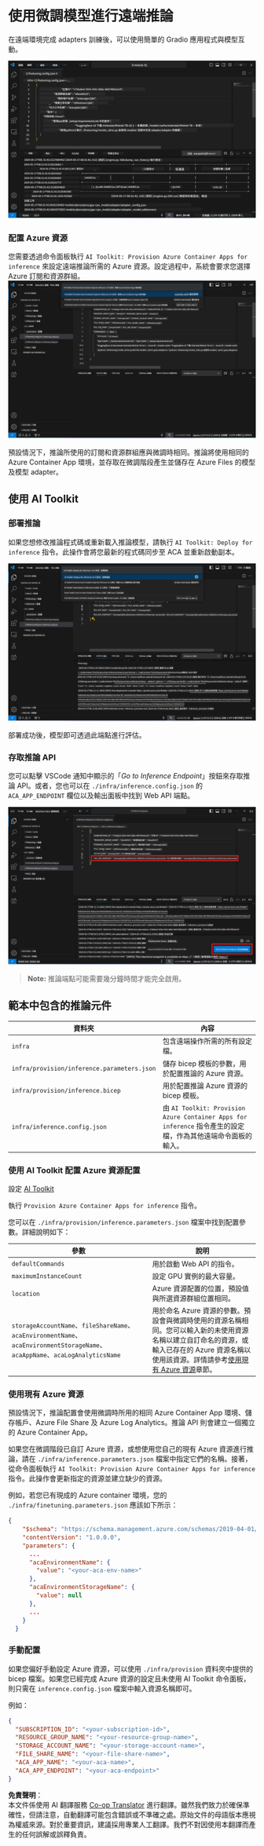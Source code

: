 <!--
CO_OP_TRANSLATOR_METADATA:
{
  "original_hash": "a54cd3d65b6963e4e8ce21e143c3ab04",
  "translation_date": "2025-07-16T21:15:53+00:00",
  "source_file": "md/01.Introduction/03/Remote_Interence.md",
  "language_code": "mo"
}
-->
# 使用微調模型進行遠端推論

在遠端環境完成 adapters 訓練後，可以使用簡單的 Gradio 應用程式與模型互動。

![Fine-tune complete](../../../../../translated_images/log-finetuning-res.7b92254e7e822c7ffbec00f51a29199b0a53cefdd7fd2ce8330e4f787d98a94a.mo.png)

### 配置 Azure 資源
您需要透過命令面板執行 `AI Toolkit: Provision Azure Container Apps for inference` 來設定遠端推論所需的 Azure 資源。設定過程中，系統會要求您選擇 Azure 訂閱和資源群組。  
![Provision Inference Resource](../../../../../translated_images/command-provision-inference.467afc8d351642fc03bc2ae439330ad1253da4f08ed8a8e98cdf89ca5c7ae4c5.mo.png)

預設情況下，推論所使用的訂閱和資源群組應與微調時相同。推論將使用相同的 Azure Container App 環境，並存取在微調階段產生並儲存在 Azure Files 的模型及模型 adapter。

## 使用 AI Toolkit

### 部署推論
如果您想修改推論程式碼或重新載入推論模型，請執行 `AI Toolkit: Deploy for inference` 指令。此操作會將您最新的程式碼同步至 ACA 並重新啟動副本。

![Deploy for inference](../../../../../translated_images/command-deploy.9adb4e310dd0b0aec6bb518f3c5b19a945ca040216da11e210666ad0330702ea.mo.png)

部署成功後，模型即可透過此端點進行評估。

### 存取推論 API

您可以點擊 VSCode 通知中顯示的「*Go to Inference Endpoint*」按鈕來存取推論 API。或者，您也可以在 `./infra/inference.config.json` 的 `ACA_APP_ENDPOINT` 欄位以及輸出面板中找到 Web API 端點。

![App Endpoint](../../../../../translated_images/notification-deploy.446e480a44b1be5848fd31391c467b8d42c2db1d5daffa2250c9fcd3d8486164.mo.png)

> **Note:** 推論端點可能需要幾分鐘時間才能完全啟用。

## 範本中包含的推論元件

| 資料夾 | 內容 |
| ------ |------ |
| `infra` | 包含遠端操作所需的所有設定檔。 |
| `infra/provision/inference.parameters.json` | 儲存 bicep 模板的參數，用於配置推論的 Azure 資源。 |
| `infra/provision/inference.bicep` | 用於配置推論 Azure 資源的 bicep 模板。 |
| `infra/inference.config.json` | 由 `AI Toolkit: Provision Azure Container Apps for inference` 指令產生的設定檔，作為其他遠端命令面板的輸入。 |

### 使用 AI Toolkit 配置 Azure 資源配置
設定 [AI Toolkit](https://marketplace.visualstudio.com/items?itemName=ms-windows-ai-studio.windows-ai-studio)

執行 `Provision Azure Container Apps for inference` 指令。

您可以在 `./infra/provision/inference.parameters.json` 檔案中找到配置參數。詳細說明如下：

| 參數 | 說明 |
| --------- |------------ |
| `defaultCommands` | 用於啟動 Web API 的指令。 |
| `maximumInstanceCount` | 設定 GPU 實例的最大容量。 |
| `location` | Azure 資源配置的位置，預設值與所選資源群組位置相同。 |
| `storageAccountName`、`fileShareName`、`acaEnvironmentName`、`acaEnvironmentStorageName`、`acaAppName`、`acaLogAnalyticsName` | 用於命名 Azure 資源的參數。預設會與微調時使用的資源名稱相同。您可以輸入新的未使用資源名稱以建立自訂命名的資源，或輸入已存在的 Azure 資源名稱以使用該資源。詳情請參考[使用現有 Azure 資源](../../../../../md/01.Introduction/03)章節。 |

### 使用現有 Azure 資源

預設情況下，推論配置會使用微調時所用的相同 Azure Container App 環境、儲存帳戶、Azure File Share 及 Azure Log Analytics。推論 API 則會建立一個獨立的 Azure Container App。

如果您在微調階段已自訂 Azure 資源，或想使用您自己的現有 Azure 資源進行推論，請在 `./infra/inference.parameters.json` 檔案中指定它們的名稱。接著，從命令面板執行 `AI Toolkit: Provision Azure Container Apps for inference` 指令。此操作會更新指定的資源並建立缺少的資源。

例如，若您已有現成的 Azure container 環境，您的 `./infra/finetuning.parameters.json` 應該如下所示：

```json
{
    "$schema": "https://schema.management.azure.com/schemas/2019-04-01/deploymentParameters.json#",
    "contentVersion": "1.0.0.0",
    "parameters": {
      ...
      "acaEnvironmentName": {
        "value": "<your-aca-env-name>"
      },
      "acaEnvironmentStorageName": {
        "value": null
      },
      ...
    }
  }
```

### 手動配置
如果您偏好手動設定 Azure 資源，可以使用 `./infra/provision` 資料夾中提供的 bicep 檔案。如果您已經完成 Azure 資源的設定且未使用 AI Toolkit 命令面板，則只需在 `inference.config.json` 檔案中輸入資源名稱即可。

例如：

```json
{
  "SUBSCRIPTION_ID": "<your-subscription-id>",
  "RESOURCE_GROUP_NAME": "<your-resource-group-name>",
  "STORAGE_ACCOUNT_NAME": "<your-storage-account-name>",
  "FILE_SHARE_NAME": "<your-file-share-name>",
  "ACA_APP_NAME": "<your-aca-name>",
  "ACA_APP_ENDPOINT": "<your-aca-endpoint>"
}
```

**免責聲明**：  
本文件係使用 AI 翻譯服務 [Co-op Translator](https://github.com/Azure/co-op-translator) 進行翻譯。雖然我們致力於確保準確性，但請注意，自動翻譯可能包含錯誤或不準確之處。原始文件的母語版本應視為權威來源。對於重要資訊，建議採用專業人工翻譯。我們不對因使用本翻譯而產生的任何誤解或誤釋負責。